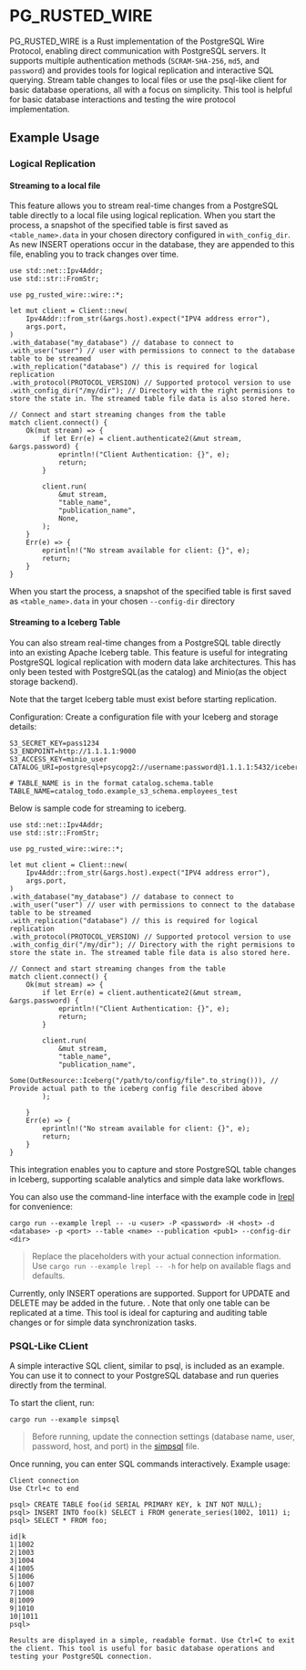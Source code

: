 # PG_RUSTED_WIRE

PG_RUSTED_WIRE is a Rust implementation of the PostgreSQL Wire Protocol, enabling direct communication with PostgreSQL servers. It supports multiple authentication methods (`SCRAM-SHA-256`, `md5`, and `password`) and provides tools for logical replication and interactive SQL querying. Stream table changes to local files or use the psql-like client for basic database operations, all with a focus on simplicity. This tool is helpful for basic database interactions and testing the wire protocol implementation.

## Example Usage

### Logical Replication

#### Streaming to a local file
This feature allows you to stream real-time changes from a PostgreSQL table directly to a local file using logical replication. When you start the process, a snapshot of the specified table is first saved as `<table_name>.data` in your chosen directory configured in `with_config_dir`. As new INSERT operations occur in the database, they are appended to this file, enabling you to track changes over time.

```
use std::net::Ipv4Addr;
use std::str::FromStr;

use pg_rusted_wire::wire::*;

let mut client = Client::new(
    Ipv4Addr::from_str(&args.host).expect("IPV4 address error"),
    args.port,
)
.with_database("my_database") // database to connect to
.with_user("user") // user with permissions to connect to the database table to be streamed
.with_replication("database") // this is required for logical replication
.with_protocol(PROTOCOL_VERSION) // Supported protocol version to use
.with_config_dir("/my/dir"); // Directory with the right permisions to store the state in. The streamed table file data is also stored here.

// Connect and start streaming changes from the table
match client.connect() {
    Ok(mut stream) => {
        if let Err(e) = client.authenticate2(&mut stream, &args.password) {
            eprintln!("Client Authentication: {}", e);
            return;
        }

        client.run(
            &mut stream,
            "table_name",
            "publication_name",
            None,
        );
    }
    Err(e) => {
        eprintln!("No stream available for client: {}", e);
        return;
    }
}
```
When you start the process, a snapshot of the specified table is first saved as `<table_name>.data` in your chosen `--config-dir` directory

#### Streaming to a Iceberg Table
You can also stream real-time changes from a PostgreSQL table directly into an existing Apache Iceberg table. This feature is useful for integrating PostgreSQL logical replication with modern data lake architectures. This has only been tested with PostgreSQL(as the catalog) and Minio(as the object storage backend).

Note that the target Iceberg table must exist before starting replication.

Configuration: Create a configuration file with your Iceberg and storage details:
```
S3_SECRET_KEY=pass1234
S3_ENDPOINT=http://1.1.1.1:9000
S3_ACCESS_KEY=minio_user
CATALOG_URI=postgresql+psycopg2://username:password@1.1.1.1:5432/iceberg

# TABLE_NAME is in the format catalog.schema.table
TABLE_NAME=catalog_todo.example_s3_schema.employees_test
```

Below is sample code for streaming to iceberg. 
```
use std::net::Ipv4Addr;
use std::str::FromStr;

use pg_rusted_wire::wire::*;

let mut client = Client::new(
    Ipv4Addr::from_str(&args.host).expect("IPV4 address error"),
    args.port,
)
.with_database("my_database") // database to connect to
.with_user("user") // user with permissions to connect to the database table to be streamed
.with_replication("database") // this is required for logical replication
.with_protocol(PROTOCOL_VERSION) // Supported protocol version to use
.with_config_dir("/my/dir"); // Directory with the right permisions to store the state in. The streamed table file data is also stored here.

// Connect and start streaming changes from the table
match client.connect() {
    Ok(mut stream) => {
        if let Err(e) = client.authenticate2(&mut stream, &args.password) {
            eprintln!("Client Authentication: {}", e);
            return;
        }

        client.run(
            &mut stream,
            "table_name",
            "publication_name",
            Some(OutResource::Iceberg("/path/to/config/file".to_string())), // Provide actual path to the iceberg config file described above
        );

    }
    Err(e) => {
        eprintln!("No stream available for client: {}", e);
        return;
    }
}
```

This integration enables you to capture and store PostgreSQL table changes in Iceberg, supporting scalable analytics and simple data lake workflows.



You can also use the command-line interface with the example code in [lrepl](examples/lrepl.rs) for convenience:

```
cargo run --example lrepl -- -u <user> -P <password> -H <host> -d <database> -p <port> --table <name> --publication <pub1> --config-dir <dir>
```
> Replace the placeholders with your actual connection information. Use `cargo run --example lrepl -- -h` for help on available flags and defaults.

Currently, only INSERT operations are supported. Support for UPDATE and DELETE may be added in the future. . Note that only one table can be replicated at a time. This tool is ideal for capturing and auditing table changes or for simple data synchronization tasks.


### PSQL-Like CLient
A simple interactive SQL client, similar to psql, is included as an example. You can use it to connect to your PostgreSQL database and run queries directly from the terminal.

To start the client, run:
```
cargo run --example simpsql
```
> Before running, update the connection settings (database name, user, password, host, and port) in the [simpsql](examples/simpsql.rs) file.

Once running, you can enter SQL commands interactively. Example usage:
```
Client connection
Use Ctrl+c to end

psql> CREATE TABLE foo(id SERIAL PRIMARY KEY, k INT NOT NULL);
psql> INSERT INTO foo(k) SELECT i FROM generate_series(1002, 1011) i;
psql> SELECT * FROM foo;

id|k
1|1002
2|1003
3|1004
4|1005
5|1006
6|1007
7|1008
8|1009
9|1010
10|1011
psql>

Results are displayed in a simple, readable format. Use Ctrl+C to exit the client. This tool is useful for basic database operations and testing your PostgreSQL connection.
